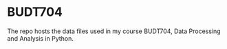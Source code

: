 # BUDT704
The repo hosts the data files used in my course BUDT704, Data Processing and Analysis in Python.
